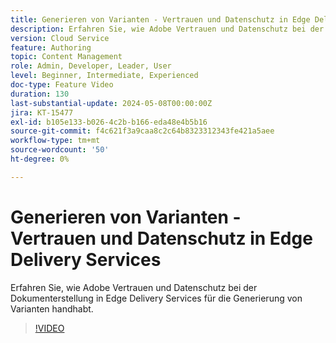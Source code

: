 ```yaml
---
title: Generieren von Varianten - Vertrauen und Datenschutz in Edge Delivery Services
description: Erfahren Sie, wie Adobe Vertrauen und Datenschutz bei der Dokumenterstellung in Edge Delivery Services für die Generierung von Varianten handhabt.
version: Cloud Service
feature: Authoring
topic: Content Management
role: Admin, Developer, Leader, User
level: Beginner, Intermediate, Experienced
doc-type: Feature Video
duration: 130
last-substantial-update: 2024-05-08T00:00:00Z
jira: KT-15477
exl-id: b105e133-b026-4c2b-b166-eda48e4b5b16
source-git-commit: f4c621f3a9caa8c2c64b8323312343fe421a5aee
workflow-type: tm+mt
source-wordcount: '50'
ht-degree: 0%

---
```


# Generieren von Varianten - Vertrauen und Datenschutz in Edge Delivery Services

Erfahren Sie, wie Adobe Vertrauen und Datenschutz bei der Dokumenterstellung in Edge Delivery Services für die Generierung von Varianten handhabt.

>[!VIDEO](https://video.tv.adobe.com/v/3429060/?learn=on)
